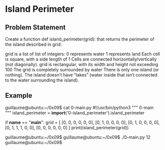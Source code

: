 # Island Perimeter

## Problem Statement
   Create a function def island_perimeter(grid): that returns the perimeter of the island described in grid:

   grid is a list of list of integers:
   0 represents water
   1 represents land
   Each cell is square, with a side length of 1
   Cells are connected horizontally/vertically (not diagonally).
   grid is rectangular, with its width and height not exceeding 100
   The grid is completely surrounded by water
   There is only one island (or nothing).
   The island doesn’t have “lakes” (water inside that isn’t connected to the water surrounding the island).

## Example
   guillaume@ubuntu:~/0x09$ cat 0-main.py
   #!/usr/bin/python3
   """
   0-main
   """
   island_perimeter = __import__('0-island_perimeter').island_perimeter

   if __name__ == "__main__":
   grid = [
   [0, 0, 0, 0, 0, 0],
   [0, 1, 0, 0, 0, 0],
   [0, 1, 0, 0, 0, 0],
   [0, 1, 1, 1, 0, 0],
   [0, 0, 0, 0, 0, 0]
   ]
   print(island_perimeter(grid))

   guillaume@ubuntu:~/0x09$
   guillaume@ubuntu:~/0x09$ ./0-main.py
   12
   guillaume@ubuntu:~/0x09$
